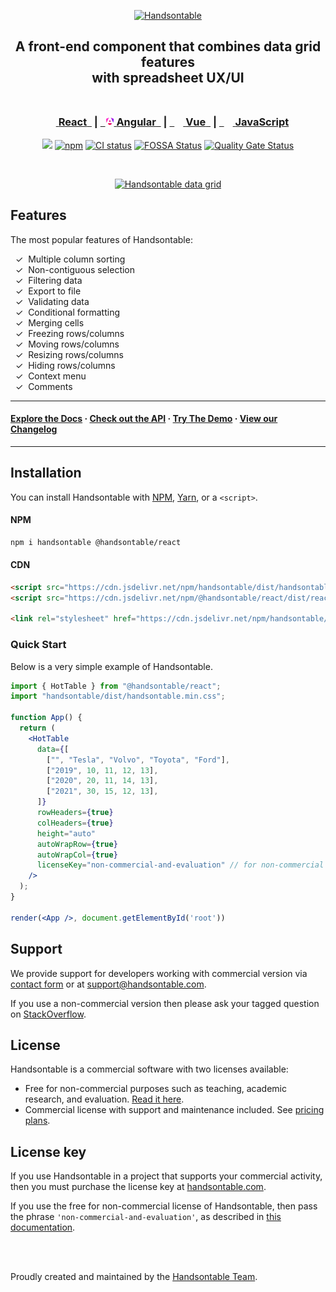 

<div align="center">

<a href="https://handsontable.com" rel="nofollow"><img src="https://raw.githubusercontent.com/handsontable/handsontable/develop/resources/handsontable-logo-blue.svg" alt="Handsontable" width="300"></a>
  
  
<div align="center">
  <h2>
    A front-end component that combines data grid features </br>
    with spreadsheet UX/UI </br>
  <br />
  </h2>
</div>

<h3>
  <a href="https://handsontable.com/docs/react-data-grid/installation/"><img src="https://raw.githubusercontent.com/handsontable/handsontable/develop/resources/icons/react-icon.svg" width="14" height="14"> <strong>React</strong>&nbsp;&nbsp;</a> |
  <a href="https://handsontable.com/docs/javascript-data-grid/angular-installation/">&nbsp;&nbsp;<img src="https://raw.githubusercontent.com/handsontable/handsontable/develop/resources/icons/angular-icon.svg" width="14" height="14"> <strong>Angular</strong>&nbsp;&nbsp;</a> |
  <a href="https://handsontable.com/docs/javascript-data-grid/vue3-installation/">&nbsp;&nbsp;<img src="https://raw.githubusercontent.com/handsontable/handsontable/develop/resources/icons/vue-icon.svg" width="14" height="14"> <strong>Vue</strong>&nbsp;&nbsp;</a> |
  <a href="https://handsontable.com/docs/javascript-data-grid/installation/">&nbsp;&nbsp;<img src="https://raw.githubusercontent.com/handsontable/handsontable/develop/resources/icons/javascript-icon.svg" width="14" height="14"> <strong>JavaScript</strong></a>
</h3>

[![](https://data.jsdelivr.com/v1/package/npm/handsontable/badge)](https://www.jsdelivr.com/package/npm/handsontable)
[![npm](https://img.shields.io/npm/dm/handsontable.svg)](https://npmjs.com/package/handsontable)
[![CI status](https://github.com/handsontable/handsontable/actions/workflows/test.yml/badge.svg?branch=master)](https://github.com/handsontable/handsontable/actions/workflows/test.yml?query=branch%3Amaster)
[![FOSSA Status](https://app.fossa.io/api/projects/git%2Bgithub.com%2Fhandsontable%2Fhandsontable.svg?type=shield)](https://app.fossa.io/projects/git%2Bgithub.com%2Fhandsontable%2Fhandsontable?ref=badge_shield)
[![Quality Gate Status](https://sonarcloud.io/api/project_badges/measure?project=handsontable_handsontable&metric=alert_status)](https://sonarcloud.io/dashboard?id=handsontable_handsontable)

<br />

<a href="https://handsontable.com/demo"><img src="https://raw.githubusercontent.com/handsontable/handsontable/develop/resources/handsontable-github-preview.png" alt="Handsontable data grid" width="805"/></a>

</div>

## Features

The most popular features of Handsontable:

&nbsp;&nbsp;✓&nbsp; Multiple column sorting <br>
&nbsp;&nbsp;✓&nbsp; Non-contiguous selection <br>
&nbsp;&nbsp;✓&nbsp; Filtering data <br>
&nbsp;&nbsp;✓&nbsp; Export to file <br>
&nbsp;&nbsp;✓&nbsp; Validating data <br>
&nbsp;&nbsp;✓&nbsp; Conditional formatting <br>
&nbsp;&nbsp;✓&nbsp; Merging cells <br>
&nbsp;&nbsp;✓&nbsp; Freezing rows/columns <br>
&nbsp;&nbsp;✓&nbsp; Moving rows/columns <br>
&nbsp;&nbsp;✓&nbsp; Resizing rows/columns <br>
&nbsp;&nbsp;✓&nbsp; Hiding rows/columns <br>
&nbsp;&nbsp;✓&nbsp; Context menu <br>
&nbsp;&nbsp;✓&nbsp; Comments <br>

---
<h4>
<a target="_blank" href="https://handsontable.com/docs" rel="dofollow"><strong>Explore the Docs</strong></a>&nbsp;·&nbsp;<a target="_blank" href="https://handsontable.com/docs/api/core/" rel="dofollow"><strong>Check out the API</strong></a>&nbsp;·&nbsp;<a target="_blank" href="https://handsontable.com/demo" rel="dofollow"><strong>Try The Demo</strong></a>&nbsp;·&nbsp;<a target="_blank" href="https://handsontable.com/docs/release-notes/" rel="dofollow"><strong>View our Changelog</strong></a>&nbsp;
</h4>

---

<div id="installation"></div>

## Installation

You can install Handsontable with [NPM](https://www.npmjs.com/), [Yarn](https://yarnpkg.com/), or a `<script>`.
  
#### NPM
```bash
npm i handsontable @handsontable/react
```


#### CDN

```html
<script src="https://cdn.jsdelivr.net/npm/handsontable/dist/handsontable.full.min.js"></script>
<script src="https://cdn.jsdelivr.net/npm/@handsontable/react/dist/react-handsontable.min.js"></script>

<link rel="stylesheet" href="https://cdn.jsdelivr.net/npm/handsontable/dist/handsontable.full.min.css" />
```
  
### Quick Start
Below is a very simple example of Handsontable.

```jsx
import { HotTable } from "@handsontable/react";
import "handsontable/dist/handsontable.min.css";

function App() {
  return (
    <HotTable
      data={[
        ["", "Tesla", "Volvo", "Toyota", "Ford"],
        ["2019", 10, 11, 12, 13],
        ["2020", 20, 11, 14, 13],
        ["2021", 30, 15, 12, 13],
      ]}
      rowHeaders={true}
      colHeaders={true}
      height="auto"
      autoWrapRow={true}
      autoWrapCol={true}
      licenseKey="non-commercial-and-evaluation" // for non-commercial use only
    />
  );
}

render(<App />, document.getElementById('root'))
```

## Support

We provide support for developers working with commercial version via [contact form](https://handsontable.com/contact?category=technical_support)</a> or at support@handsontable.com.

If you use a non-commercial version then please ask your tagged question on [StackOverflow](https://stackoverflow.com/questions/tagged/handsontable).

## License

Handsontable is a commercial software with two licenses available:

- Free for non-commercial purposes such as teaching, academic research, and evaluation. [Read it here](https://github.com/handsontable/handsontable/blob/master/handsontable-non-commercial-license.pdf).
- Commercial license with support and maintenance included. See [pricing plans](https://handsontable.com/pricing).

## License key

If you use Handsontable in a project that supports your commercial activity, then you must purchase the license key at [handsontable.com](https://handsontable.com/pricing).

If you use the free for non-commercial license of Handsontable, then pass the phrase `'non-commercial-and-evaluation'`, as described in [this documentation](https://handsontable.com/docs/license-key/).

<br>
<br>

Proudly created and maintained by the [Handsontable Team](https://handsontable.com/team).